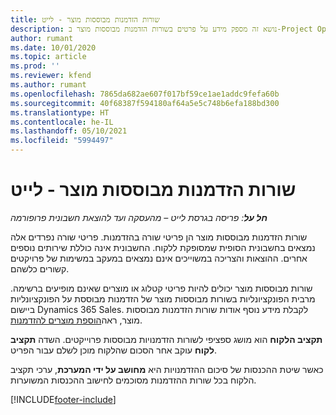 ```yaml
---
title: שורות הזדמנות מבוססות מוצר - לייט
description: נושא זה מספק מידע על פרטים בשורות הזדמנות מבוססות מוצר ב-Project Operations.
author: rumant
ms.date: 10/01/2020
ms.topic: article
ms.prod: ''
ms.reviewer: kfend
ms.author: rumant
ms.openlocfilehash: 7865da682ae607f017bf59ce1ae1addc9fefa60b
ms.sourcegitcommit: 40f68387f594180af64a5e5c748b6efa188bd300
ms.translationtype: HT
ms.contentlocale: he-IL
ms.lasthandoff: 05/10/2021
ms.locfileid: "5994497"
---
```

# <a name="product-based-opportunity-lines---lite"></a>שורות הזדמנות מבוססות מוצר - לייט

_**חל על**: פריסה בגרסת לייט – מהעסקה ועד להוצאת חשבונית פרופורמה_

שורות הזדמנות מבוססות מוצר הן פריטי שורה בהזדמנות. פריטי שורה נפרדים אלה נמצאים בחשבונית הסופית שמסופקת ללקוח. החשבונית אינה כוללת שירותים נוספים אחרים. ההוצאות והצריכה במשוייכים אינם נמצאים במעקב במשימות של פרויקטים קשורים כלשהם.

שורות מבוססות מוצר יכולים להיות פריטי קטלוג או מוצרים שאינם מופיעים ברשימה. מרבית הפונקציונליות בשורות מבוססות מוצר של הזדמנות מבוססת על הפונקציונליות ביישום Dynamics 365 Sales. לקבלת מידע נוסף אודות שורות הזדמנות מבוססות מוצר, ראה[הוספת מוצרים להזדמנות](/dynamics365/sales-enterprise/add-products-opportunity).

**תקציב הלקוח** הוא מושג ספציפי לשורות הזדמנויות מבוססות פרוייקטים. השדה **תקציב לקוח** עוקב אחר הסכום שהלקוח מוכן לשלם עבור הפריט.

כאשר שיטת ההכנסות של סיכום ההזדמנויות היא **מחושב על ידי המערכת**, ערכי תקציב הלקוח בכל שורות ההזדמנות מסוכמים לחישוב ההכנסות המשוערות. 



[!INCLUDE[footer-include](../../includes/footer-banner.md)]